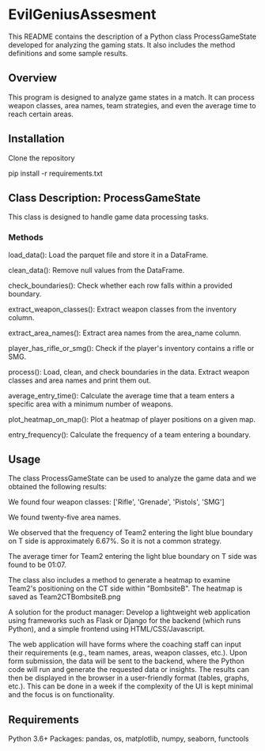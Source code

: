 # EvilGeniusAssesment

This README contains the description of a Python class ProcessGameState developed for analyzing the gaming stats. It also includes the method definitions and some sample results.

## Overview
This program is designed to analyze game states in a match. It can process weapon classes, area names, team strategies, and even the average time to reach certain areas.

## Installation

Clone the repository

pip install -r requirements.txt


## Class Description: ProcessGameState
This class is designed to handle game data processing tasks.

### Methods
load_data(): Load the parquet file and store it in a DataFrame.

clean_data(): Remove null values from the DataFrame.

check_boundaries(): Check whether each row falls within a provided boundary.

extract_weapon_classes(): Extract weapon classes from the inventory column.

extract_area_names(): Extract area names from the area_name column.

player_has_rifle_or_smg(): Check if the player's inventory contains a rifle or SMG.

process(): Load, clean, and check boundaries in the data. Extract weapon classes and area names and print them out.

average_entry_time(): Calculate the average time that a team enters a specific area with a minimum number of weapons.

plot_heatmap_on_map(): Plot a heatmap of player positions on a given map.

entry_frequency(): Calculate the frequency of a team entering a boundary.

## Usage
The class ProcessGameState can be used to analyze the game data and we obtained the following results:

We found four weapon classes: ['Rifle', 'Grenade', 'Pistols', 'SMG']

We found twenty-five area names.

We observed that the frequency of Team2 entering the light blue boundary on T side is approximately 6.67%. So it is not a common strategy.

The average timer for Team2 entering the light blue boundary on T side was found to be 01:07.

The class also includes a method to generate a heatmap to examine Team2's positioning on the CT side within "BombsiteB".
The heatmap is saved as Team2CTBombsiteB.png

A solution for the product manager:
Develop a lightweight web application using frameworks such as Flask or Django for the backend (which runs Python), and a simple frontend using HTML/CSS/Javascript.

The web application will have forms where the coaching staff can input their requirements (e.g., team names, areas, weapon classes, etc.). Upon form submission, the data will be sent to the backend, where the Python code will run and generate the requested data or insights. The results can then be displayed in the browser in a user-friendly format (tables, graphs, etc.). This can be done in a week if the complexity of the UI is kept minimal and the focus is on functionality.

## Requirements
Python 3.6+
Packages: pandas, os, matplotlib, numpy, seaborn, functools
